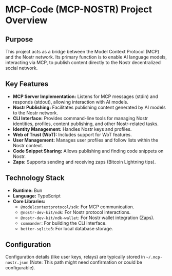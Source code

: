 # MCP-Code (MCP-NOSTR) Project Overview

## Purpose

This project acts as a bridge between the Model Context Protocol (MCP) and the Nostr network. Its primary function is to enable AI language models, interacting via MCP, to publish content directly to the Nostr decentralized social network.

## Key Features

- **MCP Server Implementation:** Listens for MCP messages (stdin) and responds (stdout), allowing interaction with AI models.
- **Nostr Publishing:** Facilitates publishing content generated by AI models to the Nostr network.
- **CLI Interface:** Provides command-line tools for managing Nostr identities, profiles, content publishing, and other Nostr-related tasks.
- **Identity Management:** Handles Nostr keys and profiles.
- **Web of Trust (WoT):** Includes support for WoT features.
- **User Management:** Manages user profiles and follow lists within the Nostr context.
- **Code Snippet Sharing:** Allows publishing and finding code snippets on Nostr.
- **Zaps:** Supports sending and receiving zaps (Bitcoin Lightning tips).

## Technology Stack

- **Runtime:** Bun
- **Language:** TypeScript
- **Core Libraries:**
    - `@modelcontextprotocol/sdk`: For MCP communication.
    - `@nostr-dev-kit/ndk`: For Nostr protocol interactions.
    - `@nostr-dev-kit/ndk-wallet`: For Nostr wallet integration (Zaps).
    - `commander`: For building the CLI interface.
    - `better-sqlite3`: For local database storage.

## Configuration

Configuration details (like user keys, relays) are typically stored in `~/.mcp-nostr.json` (Note: This path might need confirmation or could be configurable).